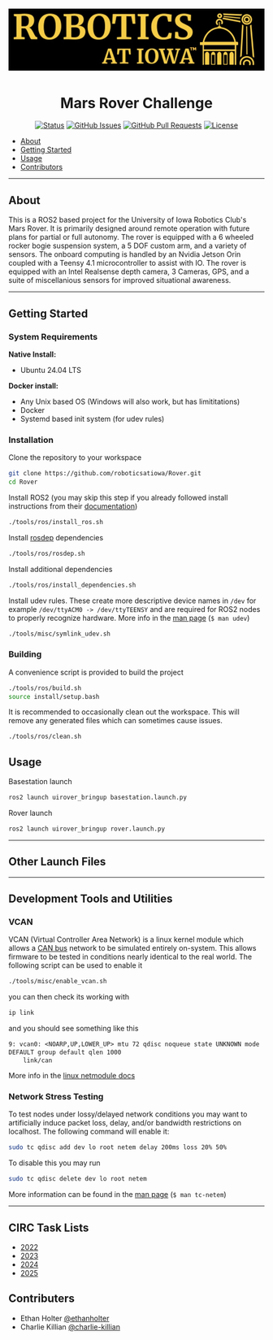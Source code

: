 <h1 align="center"><img src="https://github.com/roboticsatiowa/Documents-and-Resources/raw/main/Media/Banner.png?raw=true"/></h1>

<h1 align="center">Mars Rover Challenge</h1>

<div align="center">

[![Status](https://img.shields.io/badge/status-active-success.svg)]()
[![GitHub Issues](https://img.shields.io/github/issues/roboticsatiowa/Rover.svg)](https://github.com/roboticsatiowa/Rover/issues)
[![GitHub Pull Requests](https://img.shields.io/github/issues-pr/roboticsatiowa/Rover.svg)](https://github.com/roboticsatiowa/Rover/pulls)
[![License](https://img.shields.io/badge/license-GPLv3.0-blue.svg)](/LICENSE)

</div>

- [About](#about)
- [Getting Started](#getting-started)
- [Usage](#usage)
- [Contributors](#contributers)

---

## About

This is a ROS2 based project for the University of Iowa Robotics Club's Mars Rover. It is primarily designed around remote operation with future plans for partial or full autonomy. The rover is equipped with a 6 wheeled rocker bogie suspension system, a 5 DOF custom arm, and a variety of sensors. The onboard computing is handled by an Nvidia Jetson Orin coupled with a Teensy 4.1 microcontroller to assist with IO. The rover is equipped with an Intel Realsense depth camera, 3 Cameras, GPS, and a suite of miscellanious sensors for improved situational awareness.

---

## Getting Started

### System Requirements

**Native Install:**

- Ubuntu 24.04 LTS

**Docker install:**

- Any Unix based OS (Windows will also work, but has limititations)
- Docker
- Systemd based init system (for udev rules)

### Installation

Clone the repository to your workspace

```bash
git clone https://github.com/roboticsatiowa/Rover.git
cd Rover
```

Install ROS2 (you may skip this step if you already followed install instructions from their [documentation](https://docs.ros.org/en/jazzy/Installation/Ubuntu-Install-Debs.html))

```bash
./tools/ros/install_ros.sh
```

Install [rosdep](https://docs.ros.org/en/jazzy/Tutorials/Intermediate/Rosdep.html#what-is-rosdep) dependencies

```bash
./tools/ros/rosdep.sh
```

Install additional dependencies

```bash
./tools/ros/install_dependencies.sh
```

Install udev rules. These create more descriptive device names in `/dev` for example `/dev/ttyACM0 -> /dev/ttyTEENSY` and are required for ROS2 nodes to properly recognize hardware. More info in the [man page](https://man7.org/linux/man-pages/man7/udev.7.html) (`$ man udev`)

```bash
./tools/misc/symlink_udev.sh
```

### Building

A convenience script is provided to build the project

```bash
./tools/ros/build.sh
source install/setup.bash
```

It is recommended to occasionally clean out the workspace. This will remove any generated files which can sometimes cause issues.

```bash
./tools/ros/clean.sh
```

## Usage

Basestation launch

```bash
ros2 launch uirover_bringup basestation.launch.py
```

Rover launch

```bash
ros2 launch uirover_bringup rover.launch.py
```

---

## Other Launch Files



---

## Development Tools and Utilities

### VCAN

VCAN (Virtual Controller Area Network) is a linux kernel module which allows a [CAN bus](https://en.wikipedia.org/wiki/CAN_bus) network to be simulated entirely on-system. This allows firmware to be tested in conditions nearly identical to the real world. The following script can be used to enable it

```bash
./tools/misc/enable_vcan.sh
```

you can then check its working with

```bash
ip link
```

and you should see something like this

```text
9: vcan0: <NOARP,UP,LOWER_UP> mtu 72 qdisc noqueue state UNKNOWN mode DEFAULT group default qlen 1000
    link/can 
```

More info in the [linux netmodule docs](https://netmodule-linux.readthedocs.io/en/latest/howto/can.html)

### Network Stress Testing

To test nodes under lossy/delayed network conditions you may want to artificially induce packet loss, delay, and/or bandwidth restrictions on localhost. The following command will enable it:

```bash
sudo tc qdisc add dev lo root netem delay 200ms loss 20% 50%
```

To disable this you may run

```bash
sudo tc qdisc delete dev lo root netem
```

More information can be found in the [man page](https://man7.org/linux/man-pages/man8/tc-netem.8.html) (`$ man tc-netem`)

---

## CIRC Task Lists

- [2022](https://circ.cstag.ca/2022/tasks/)
- [2023](https://circ.cstag.ca/2023/tasks/)
- [2024](https://circ.cstag.ca/2024/tasks/)
- [2025](https://circ.cstag.ca/2025/tasks/)

## Contributers

- Ethan Holter [@ethanholter](https://github.com/ethanholter)
- Charlie Killian [@charlie-killian](https://github.com/charlie-killian)
